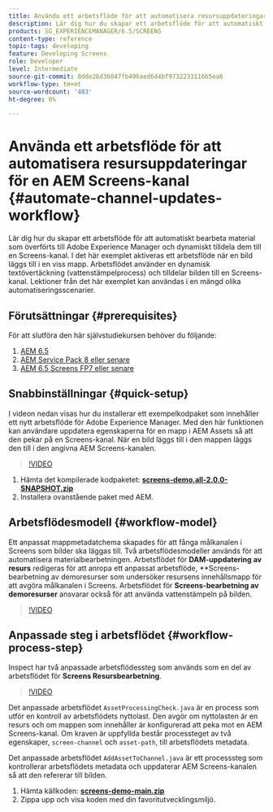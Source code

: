 ```yaml
---
title: Använda ett arbetsflöde för att automatisera resursuppdateringar för en AEM Screens-kanal
description: Lär dig hur du skapar ett arbetsflöde för att automatiskt bearbeta material som överförts till Adobe Experience Manager och dynamiskt tilldela dem till en Screens-kanal.
products: SG_EXPERIENCEMANAGER/6.5/SCREENS
content-type: reference
topic-tags: developing
feature: Developing Screens
role: Developer
level: Intermediate
source-git-commit: 8dde26d36847fb496aed6d4bf9732233116b5ea6
workflow-type: tm+mt
source-wordcount: '403'
ht-degree: 0%

---
```



# Använda ett arbetsflöde för att automatisera resursuppdateringar för en AEM Screens-kanal {#automate-channel-updates-workflow}

Lär dig hur du skapar ett arbetsflöde för att automatiskt bearbeta material som överförts till Adobe Experience Manager och dynamiskt tilldela dem till en Screens-kanal. I det här exemplet aktiveras ett arbetsflöde när en bild läggs till i en viss mapp. Arbetsflödet använder en dynamisk textövertäckning (vattenstämpelprocess) och tilldelar bilden till en Screens-kanal. Lektioner från det här exemplet kan användas i en mängd olika automatiseringsscenarier.

## Förutsättningar {#prerequisites}

För att slutföra den här självstudiekursen behöver du följande:

1. [AEM 6.5](https://experienceleague.adobe.com/en/docs/experience-manager-65)
1. [AEM Service Pack 8 eller senare](https://experienceleague.adobe.com/en/docs/experience-manager-65/content/release-notes/release-notes)
1. [AEM 6.5 Screens FP7 eller senare](https://experienceleague.adobe.com/en/docs/experience-manager-screens/user-guide/release-notes/release-notes-fp-202103)

## Snabbinställningar {#quick-setup}

I videon nedan visas hur du installerar ett exempelkodpaket som innehåller ett nytt arbetsflöde för Adobe Experience Manager. Med den här funktionen kan användare uppdatera egenskaperna för en mapp i AEM Assets så att den pekar på en Screens-kanal. När en bild läggs till i den mappen läggs den till i den angivna AEM Screens-kanalen.

>[!VIDEO](https://video.tv.adobe.com/v/333174/?quality=12&learn=on)

1. Hämta det kompilerade kodpaketet: **[screens-demo.all-2.0.0-SNAPSHOT.zip](./assets/screens-demo.all-2.0.0-SNAPSHOT.zip)**
1. Installera ovanstående paket med AEM.

## Arbetsflödesmodell {#workflow-model}

Ett anpassat mappmetadatchema skapades för att fånga målkanalen i Screens som bilder ska läggas till. Två arbetsflödesmodeller används för att automatisera materialbearbetningen. Arbetsflödet för **DAM-uppdatering av resurs** redigeras för att anropa ett anpassat arbetsflöde, **Screens-bearbetning av demoresurser som undersöker resursens innehållsmapp för att avgöra målkanalen i Screens. Arbetsflödet för **Screens-bearbetning av demoresurser** ansvarar också för att använda vattenstämpeln på bilden.

>[!VIDEO](https://video.tv.adobe.com/v/333175/?quality=12&learn=on)

## Anpassade steg i arbetsflödet {#workflow-process-step}

Inspect har två anpassade arbetsflödessteg som används som en del av arbetsflödet för **Screens Resursbearbetning**.

>[!VIDEO](https://video.tv.adobe.com/v/333179/?quality=12&learn=on)

Det anpassade arbetsflödet `AssetProcessingCheck.java` är en process som utför en kontroll av arbetsflödets nyttolast. Den avgör om nyttolasten är en resurs och om mappen som innehåller är konfigurerad att peka mot en AEM Screens-kanal. Om kraven är uppfyllda består processteget av två egenskaper, `screen-channel` och `asset-path`, till arbetsflödets metadata.

Det anpassade arbetsflödet `AddAssetToChannel.java` är ett processsteg som kontrollerar arbetsflödets metadata och uppdaterar AEM Screens-kanalen så att den refererar till bilden.

1. Hämta källkoden: **[screens-demo-main.zip](./assets/screens-demo-main.zip)**
1. Zippa upp och visa koden med din favoritutvecklingsmiljö.

